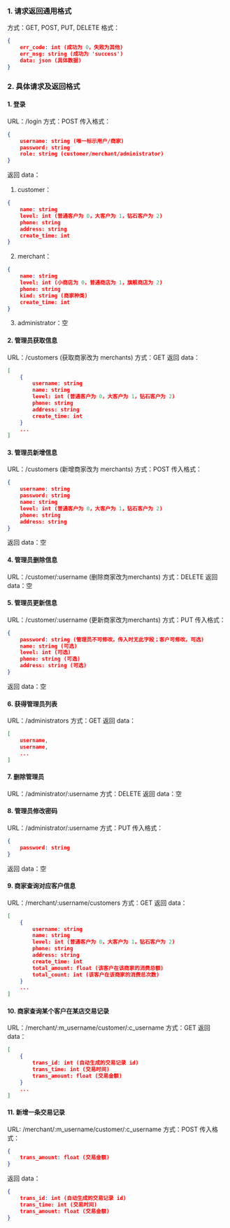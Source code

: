 ### 1. 请求返回通用格式
方式：GET, POST, PUT, DELETE
格式：
```json
{
	err_code: int (成功为 0，失败为其他)
	err_msg: string (成功为 'success')
	data: json (具体数据)
}
```
### 2. 具体请求及返回格式
#### 1. 登录
URL：/login
方式：POST
传入格式：
```json
{
	username: string (唯一标示用户/商家)
	password: string
	role: string (customer/merchant/administrator)
}
```
返回 data：
1. customer：
```json
{
	name: string
	level: int (普通客户为 0，大客户为 1，钻石客户为 2)
	phone: string
	address: string
	create_time: int
}
```
2. merchant：
```json
{
	name: string
	level: int (小商店为 0，普通商店为 1，旗舰商店为 2)
	phone: string
	kind: string (商家种类)
	create_time: int
}
```
3. administrator：空
#### 2. 管理员获取信息
URL：/customers (获取商家改为 merchants)
方式：GET
返回 data：
```json
[
	{
		username: string
		name: string
		level: int (普通客户为 0，大客户为 1，钻石客户为 2)
		phone: string
		address: string
		create_time: int
	}
	...
]
```
#### 3. 管理员新增信息
URL：/customers (新增商家改为 merchants)
方式：POST
传入格式：
```json
{
	username: string
	password: string
	name: string
	level: int (普通客户为 0，大客户为 1，钻石客户为 2)
	phone: string
	address: string
}
```
返回 data：空
#### 4. 管理员删除信息
URL：/customer/:username (删除商家改为merchants)
方式：DELETE
返回 data：空
#### 5. 管理员更新信息
URL：/customer/:username  (更新商家改为merchants)
方式：PUT
传入格式：
```json
{
	password: string (管理员不可修改，传入时无此字段；客户可修改，可选)
	name: string (可选)
	level: int (可选)
	phone: string (可选)
	address: string (可选)
}
```
返回 data：空
#### 6. 获得管理员列表
URL：/administrators
方式：GET
返回 data：
```json
[
	username,
	username,
	...
]
```
#### 7. 删除管理员
URL：/administrator/:username
方式：DELETE
返回 data：空
#### 8. 管理员修改密码
URL：/administrator/:username
方式：PUT
传入格式：
```json
{
	password: string
}
```
返回 data：空
#### 9. 商家查询对应客户信息
URL：/merchant/:username/customers
方式：GET
返回 data：
```json
[
	{
		username: string
		name: string
		level: int (普通客户为 0，大客户为 1，钻石客户为 2)
		phone: string
		address: string
		create_time: int
		total_amount: float (该客户在该商家的消费总额)
		total_count: int (该客户在该商家的消费总次数)
	}
	...
]
```
#### 10. 商家查询某个客户在某店交易记录
URL：/merchant/:m_username/customer/:c_username
方式：GET
返回 data：
```json
[
	{
		trans_id: int (自动生成的交易记录 id)
		trans_time: int (交易时间)
		trans_amount: float (交易金额)
	}
	...
]
```
#### 11. 新增一条交易记录
URL: /merchant/:m_username/customer/:c_username
方式：POST
传入格式：
```json
{
	trans_amount: float (交易金额)
}
```
返回 data：
```json
{
	trans_id: int (自动生成的交易记录 id)
	trans_time: int (交易时间)
	trans_amount: float (交易金额)
}
```
